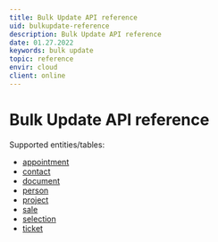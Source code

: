 ```yaml
---
title: Bulk Update API reference
uid: bulkupdate-reference
description: Bulk Update API reference
date: 01.27.2022
keywords: bulk update
topic: reference
envir: cloud
client: online
---
```


# Bulk Update API reference

Supported entities/tables:

* [appointment][3]
* [contact][4]
* [document][5]
* [person][6]
* [project][7]
* [sale][8]
* [selection][9]
* [ticket][1]

<!-- Referenced links -->
[1]: ticket-table.md
[3]: appointment-table.md
[4]: contact-table.md
[5]: document-table.md
[6]: person-table.md
[7]: project-table.md
[8]: sale-table.md
[9]: selection-table.md
